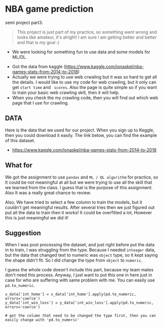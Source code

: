 # NBA game prediction

semi project part3.

> This project is just part of my practice, so something went wrong and looks like amateur, it's alright! I am sure I am getting better and better and that is my goal :)

* We were looking for something fun to use data and some models for ML/DL.

- Got the data from kaggle (https://www.kaggle.com/ionaskel/nba-games-stats-from-2014-to-2018)
- Actually we were trying to use web crwaling but it was so hard to get all the details. I would like to use my code for web crawling, but it only can get `start time` and ` scores`. Also the page is quite simple so if you want to train your basic web crawling skill, then it will help.
- When you check the my crawling code, then you will find out which web page that I use for crawling.



## DATA

Here is the data that we used for our project. When you sign up to Keggle, then you could download it easily. The link below, you can find the example of this dataset.

-  https://www.kaggle.com/ionaskel/nba-games-stats-from-2014-to-2018



## What for

We got the assignment to use `pandas` and `ML / DL algorithm` for practice, so It could be not meaningful at all but we were trying to use all the skill that we learned from the class. I guess that is the purpose of this assignment. Also It was a really great chance to review.



Also, We have tried to select a few column to train the models, but it couldn't get meaningful results. After several tries then we just figured out put all the data to train then it works! It could be overfitted a lot, However this is just meaningful we did it!



## Suggestion

When I was post processing the dataset, and just right before put the data in to train, I was struggling from the type. Because I needed `inteager` data, but the data that changed text to numeric was `object` type, so It kept saying the shape didn't fit. So I did change the type from `object` to `numeric`.

I guess the whole code doesn't include this part, because my team mates don't need this process. Anyway, I just want to put this one in here just in case for who are suffering with same problem with me. You can easily use `pd.to_numeric`.

```shell
x_data['int_home'] = x_data['int_home'].apply(pd.to_numeric, errors='coerce')
y_data['int_win_loss'] = y_data['int_win_loss'].apply(pd.to_numeric, errors='coerce')

# get the column that need to be changed the type first, then you can easily change with 'pd.to_numeric'
```







